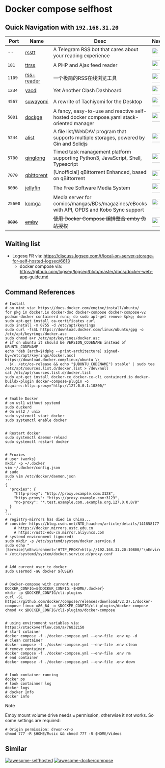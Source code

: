 # Docker compose selfhost

## Quick Navigation with `192.168.31.20`
| Port | Name | Desc | Nav |
| ---- | ---- | -----|-----|
|  --  | [rsstt](https://github.com/Rongronggg9/RSS-to-Telegram-Bot) |  A Telegram RSS bot that cares about your reading experience | <img src="https://raw.githubusercontent.com/Rongronggg9/RSS-to-Telegram-Bot/refs/heads/dev/docs/resources/RSStT_icon.svg" height="30px"/> |
|`181` | [ttrss](https://github.com/HenryQW/Awesome-TTRSS) | A PHP and Ajax feed reader | [<img src="https://tt-rss.org/images/icon_classic_128.png" height="30px"/>](http://192.168.31.20:181)|
|`1109`| [rss-reader](https://github.com/srcrs/rss-reader)| 一个极简的RSS在线浏览工具 | [<img src="https://raw.githubusercontent.com/srcrs/rss-reader/refs/heads/main/globals/static/favicon.svg" height="30px"/>](http://192.168.31.20:1109)|
|`1234`| [yacd](https://github.com/haishanh/yacd)|   Yet Another Clash Dashboard | [<img src="https://raw.githubusercontent.com/haishanh/yacd/refs/heads/master/assets/yacd-128.png" height="30px"/>](http://192.168.31.20:1234) |
|`4567`| [suwayomi](https://github.com/Suwayomi/docker-tachidesk) |  A rewrite of Tachiyomi for the Desktop | [<img src="https://avatars.githubusercontent.com/u/81182076?s=200&v=4" height="30px"/>](http://192.168.31.20:4567)|
|`5001`| [dockge](https://github.com/louislam/dockge)|  A fancy, easy-to-use and reactive self-hosted docker compose.yaml stack-oriented manager  | [<img src="https://raw.githubusercontent.com/louislam/dockge/refs/heads/master/frontend/public/icon.svg" height="30px"/>](http://192.168.31.20:5001) |
|`5244`| [alist](https://github.com/alist-org/alist) | A file list/WebDAV program that supports multiple storages, powered by Gin and Solidjs | [<img src="https://camo.githubusercontent.com/bec0bddf2142a503a536f5edb60c830a5a1a24780b9963e6a16192105289d501/68747470733a2f2f63646e2e6a7364656c6976722e6e65742f67682f616c6973742d6f72672f6c6f676f406d61696e2f6c6f676f2e737667" height="30px" />](http://192.168.31.20:5244) |
|`5700`| [qinglong](https://github.com/whyour/qinglong) | Timed task management platform supporting Python3, JavaScript, Shell, Typescript | [<img src="https://user-images.githubusercontent.com/22700758/191449379-f9f56204-0e31-4a16-be5a-331f52696a73.png" height="30px" />](http://192.168.31.20:5700) |
|`7070`| [qbittorent](https://github.com/c0re100/qBittorrent-Enhanced-Edition) | [Unofficial] qBittorrent Enhanced, based on qBittorrent | [<img src="https://avatars.githubusercontent.com/u/2131270?s=200&v=4" height="30px"/>](http://192.168.31.20:7070) |
|`8096`| [jellyfin](https://github.com/jellyfin/jellyfin) | The Free Software Media System| [<img src="https://avatars.githubusercontent.com/u/45698031?s=200&v=4" height="30px"/>](http://192.168.31.20:8096) |
|`25600`| [komga](https://github.com/gotson/komga)|Media server for comics/mangas/BDs/magazines/eBooks with API, OPDS and Kobo Sync support | [<img src="https://raw.githubusercontent.com/gotson/komga/master/.github/readme-images/app-icon.png" height="30px"/>](http://192.168.31.20:25600)|
|~~`8096`~~| ~~[emby](https://github.com/fejich/docker-embyhack)~~ |  ~~使用 Docker Compose 编排整合 emby 伪站授权~~ | [<img src="https://emby.media/community/uploads/monthly_2020_06/logoemby.png.6d40431387e2fb250dba418c1c996be6.png" height="30px">](http://192.168.31.20:8096)|
<!--
|``| []() |  | [<img src="" height="30px"/>](http://192.168.31.20:) |

TODO:
- VSCode
- superng6/bilibili-helper
- codercom/code-server
- wrfly/container-web-tty
- filebrowser/filebrowser
-->


## Waiting list
- Logesq FR via: https://discuss.logseq.com/t/local-on-server-storage-for-self-hosted-logseq/6613
  - docker compose via: https://github.com/logseq/logseq/blob/master/docs/docker-web-app-guide.md



## Command References
```shell
# Install 
# on mint via: https://docs.docker.com/engine/install/ubuntu/
for pkg in docker.io docker-doc docker-compose docker-compose-v2 podman-docker containerd runc; do sudo apt-get remove $pkg; done
sudo apt-get install ca-certificates curl
sudo install -m 0755 -d /etc/apt/keyrings
sudo curl -fsSL https://download.docker.com/linux/ubuntu/gpg -o /etc/apt/keyrings/docker.asc
sudo chmod a+r /etc/apt/keyrings/docker.asc
# if on ubuntu it should be VERSION_CODENAME instead of UBUNTU_CODENAME
echo "deb [arch=$(dpkg --print-architecture) signed-by=/etc/apt/keyrings/docker.asc] https://download.docker.com/linux/ubuntu \\
  $(. /etc/os-release && echo "$UBUNTU_CODENAME") stable" | sudo tee /etc/apt/sources.list.d/docker.list > /dev/null
cat /etc/apt/sources.list.d/docker.list
sudo apt-get install docker-ce docker-ce-cli containerd.io docker-buildx-plugin docker-compose-plugin -o Acquire::http::proxy="http://127.0.0.1:10800/"


# Enable Docker
# on wsl1 without systemd
sudo duckerd
# On wsl2 / unix
sudo systemctl start docker
sudo systemctl enable docker


# Restart docker
sudo systemctl daemon-reload
sudo systemctl restart docker


# Proxies
# user (works)
mkdir -p ~/.docker
vim ~/.docker/config.json
# sudo
sudo vim /etc/docker/daemon.json
'''
{
  "proxies": {
    "http-proxy": "http://proxy.example.com:3128",
    "https-proxy": "https://proxy.example.com:3129",
    "no-proxy": "*.test.example.com,.example.org,127.0.0.0/8"
  }
}
'''
# registry-mirrors has died in China...
# consider https://blog.csdn.net/NTD_huachen/article/details/141858177
    # https://docker.mirrors.ustc.edu.cn
    # https://ustc-edu-cn.mirror.aliyuncs.com
# systemd environment (ignored)
sudo mkdir -p /etc/systemd/system/docker.service.d
sudo echo "[Service]\nEnvironment='HTTP_PROXY=http://192.168.31.20:10800/'\nEnvironment='HTTPS_PROXY=http://192.168.31.20:10800/'\nEnvironment='NO_PROXY=localhost,127.0.0.1,.example.com,192.168.31.20'" > /etc/systemd/system/docker.service.d/proxy.conf


# Add current user to docker
sudo usermod -aG docker ${USER}


# Docker-compose with current user
DOCKER_CONFIG=${DOCKER_CONFIG:-$HOME/.docker}
mkdir -p $DOCKER_CONFIG/cli-plugins
curl -SL https://github.com/docker/compose/releases/download/v2.27.1/docker-compose-linux-x86_64 -o $DOCKER_CONFIG/cli-plugins/docker-compose
chmod +x $DOCKER_CONFIG/cli-plugins/docker-compose


# using environment variables via: https://stackoverflow.com/a/76832150
# start cotainer 
docker compose -f ./docker-compose.yml --env-file .env up -d
# clean container
docker compose -f ./docker-compose.yml --env-file .env clean
# remove container
docker compose -f ./docker-compose.yml --env-file .env rm
# end container
docker compose -f ./docker-compose.yml --env-file .env down


# look container running
docker ps
# look containner log
docker logs
# docker Info
docker info
```
> [!NOTE]
Emby mount volume drive needs `w` permission, otherwise it not works. So some settings are required:
```shell
# Origin permission: drwxr-xr-x
chmod 777 -R $HOME/Music && chmod 777 -R $HOME/Videos
```

## Similar
[![awesome-selfhosted](https://github-readme-stats.vercel.app/api/pin/?username=awesome-selfhosted&repo=awesome-selfhosted&bg_color=00000000)](https://github.com/awesome-selfhosted/awesome-selfhosted)
[![awesome-dockercompose](https://github-readme-stats.vercel.app/api/pin/?username=bboysoulcn&repo=awesome-dockercompose&bg_color=00000000)](https://github.com/bboysoulcn/awesome-dockercompose)
